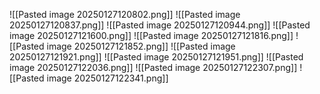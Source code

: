 ![[Pasted image 20250127120802.png]]
![[Pasted image 20250127120837.png]]
![[Pasted image 20250127120944.png]]
![[Pasted image 20250127121600.png]]
![[Pasted image 20250127121816.png]]
![[Pasted image 20250127121852.png]]
![[Pasted image 20250127121921.png]]
![[Pasted image 20250127121951.png]]
![[Pasted image 20250127122036.png]]
![[Pasted image 20250127122307.png]]
![[Pasted image 20250127122341.png]]
